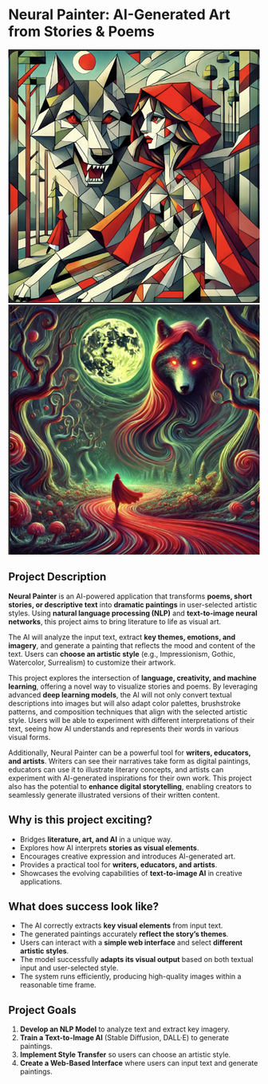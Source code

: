 # Neural Painter: AI-Generated Art from Stories & Poems

![](Images/Cubist-RedRidingHood.png)
![](Images/Surreal-RedRidingHood.png)

## Project Description
**Neural Painter** is an AI-powered application that transforms **poems, short stories, or descriptive text** into **dramatic paintings** in user-selected artistic styles. Using **natural language processing (NLP)** and **text-to-image neural networks**, this project aims to bring literature to life as visual art.

The AI will analyze the input text, extract **key themes, emotions, and imagery**, and generate a painting that reflects the mood and content of the text. Users can **choose an artistic style** (e.g., Impressionism, Gothic, Watercolor, Surrealism) to customize their artwork. 

This project explores the intersection of **language, creativity, and machine learning**, offering a novel way to visualize stories and poems. By leveraging advanced **deep learning models**, the AI will not only convert textual descriptions into images but will also adapt color palettes, brushstroke patterns, and composition techniques that align with the selected artistic style. Users will be able to experiment with different interpretations of their text, seeing how AI understands and represents their words in various visual forms.

Additionally, Neural Painter can be a powerful tool for **writers, educators, and artists**. Writers can see their narratives take form as digital paintings, educators can use it to illustrate literary concepts, and artists can experiment with AI-generated inspirations for their own work. This project also has the potential to **enhance digital storytelling**, enabling creators to seamlessly generate illustrated versions of their written content.

## Why is this project exciting?
- Bridges **literature, art, and AI** in a unique way.
- Explores how AI interprets **stories as visual elements**.
- Encourages creative expression and introduces AI-generated art.
- Provides a practical tool for **writers, educators, and artists**.
- Showcases the evolving capabilities of **text-to-image AI** in creative applications.

## What does success look like?
- The AI correctly extracts **key visual elements** from input text.
- The generated paintings accurately **reflect the story’s themes**.
- Users can interact with a **simple web interface** and select **different artistic styles**.
- The model successfully **adapts its visual output** based on both textual input and user-selected style.
- The system runs efficiently, producing high-quality images within a reasonable time frame.

## Project Goals
1. **Develop an NLP Model** to analyze text and extract key imagery.
2. **Train a Text-to-Image AI** (Stable Diffusion, DALL·E) to generate paintings.
3. **Implement Style Transfer** so users can choose an artistic style.
4. **Create a Web-Based Interface** where users can input text and generate paintings.
